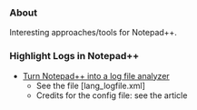 ### About

Interesting approaches/tools for Notepad++.

### Highlight Logs in Notepad++

* [Turn Notepad++ into a log file analyzer](https://darekkay.com/blog/turn-notepad-into-a-log-file-analyzer/)
    * See the file [lang_logfile.xml]
    * Credits for the config file: see the article
